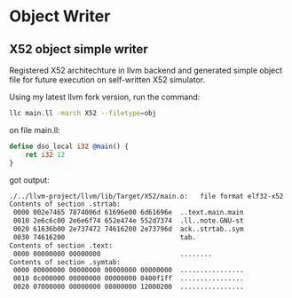 # Object Writer

## X52 object simple writer

Registered X52 architechture in llvm backend and generated simple object file for future execution on self-written X52 simulator.

Using my latest llvm fork version, run the command:

```bash
llc main.ll -march X52 --filetype=obj
```

on file main.ll:

```llvm
define dso_local i32 @main() {
    ret i32 12
}
```

got output:

```bash
./../llvm-project/llvm/lib/Target/X52/main.o:   file format elf32-x52
Contents of section .strtab:
 0000 002e7465 7874006d 61696e00 6d61696e  ..text.main.main
 0010 2e6c6c00 2e6e6f74 652e474e 552d7374  .ll..note.GNU-st
 0020 61636b00 2e737472 74616200 2e73796d  ack..strtab..sym
 0030 74616200                             tab.
Contents of section .text:
 0000 00000000 00000000                    ........
Contents of section .symtab:
 0000 00000000 00000000 00000000 00000000  ................
 0010 0c000000 00000000 00000000 0400f1ff  ................
 0020 07000000 00000000 08000000 12000200  ................
 ```
